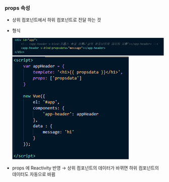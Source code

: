 ### props 속성 
 - 상위 컴포넌트에서 하위 컴포넌트로 전달 하는 것
 - 형식 
   
   <img src="/Vue/img/props 형식.png">
   <img src="/Vue/img/props 형식2.png"> 

- props 에 Reactivity 반영  →  상위 컴포넌트의 데이터가 바뀌면 하위 컴포넌트의 데이터도 자동으로 바뀜 

